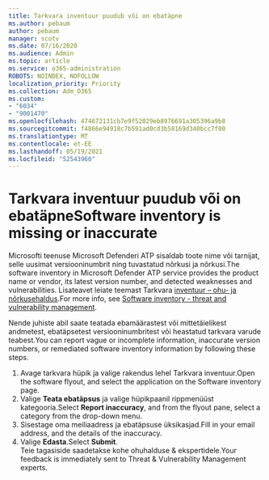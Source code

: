 ```yaml
---
title: Tarkvara inventuur puudub või on ebatäpne
ms.author: pebaum
author: pebaum
manager: scotv
ms.date: 07/16/2020
ms.audience: Admin
ms.topic: article
ms.service: o365-administration
ROBOTS: NOINDEX, NOFOLLOW
localization_priority: Priority
ms.collection: Adm_O365
ms.custom:
- "6034"
- "9001470"
ms.openlocfilehash: 474672131cb7e9f52029eb8976691a305396a9b8
ms.sourcegitcommit: f4866e94918c7b591ad0cd3b58169d340bcc7f00
ms.translationtype: MT
ms.contentlocale: et-EE
ms.lasthandoff: 05/19/2021
ms.locfileid: "52543960"
---
```

# <a name="software-inventory-is-missing-or-inaccurate"></a><span data-ttu-id="99b19-102">Tarkvara inventuur puudub või on ebatäpne</span><span class="sxs-lookup"><span data-stu-id="99b19-102">Software inventory is missing or inaccurate</span></span>

<span data-ttu-id="99b19-103">Microsofti teenuse Microsoft Defenderi ATP sisaldab toote nime või tarnijat, selle uusimat versiooninumbrit ning tuvastatud nõrkusi ja nõrkusi.</span><span class="sxs-lookup"><span data-stu-id="99b19-103">The software inventory in Microsoft Defender ATP service provides the product name or vendor, its latest version number, and detected weaknesses and vulnerabilities.</span></span> <span data-ttu-id="99b19-104">Lisateavet leiate teemast Tarkvara [inventuur – ohu- ja nõrkusehaldus](/windows/security/threat-protection/microsoft-defender-atp/tvm-software-inventory).</span><span class="sxs-lookup"><span data-stu-id="99b19-104">For more info, see [Software inventory - threat and vulnerability management](/windows/security/threat-protection/microsoft-defender-atp/tvm-software-inventory).</span></span>

<span data-ttu-id="99b19-105">Nende juhiste abil saate teatada ebamäärastest või mittetäielikest andmetest, ebatäpsetest versiooninumbritest või heastatud tarkvara varude teabest.</span><span class="sxs-lookup"><span data-stu-id="99b19-105">You can report vague or incomplete information, inaccurate version numbers, or remediated software inventory information by following these steps.</span></span>  

1. <span data-ttu-id="99b19-106">Avage tarkvara hüpik ja valige rakendus lehel Tarkvara inventuur.</span><span class="sxs-lookup"><span data-stu-id="99b19-106">Open the software flyout, and select the application on the Software inventory page.</span></span>
2. <span data-ttu-id="99b19-107">Valige **Teata ebatäpsus** ja valige hüpikpaanil rippmenüüst kategooria.</span><span class="sxs-lookup"><span data-stu-id="99b19-107">Select **Report inaccuracy**, and from the flyout pane, select a category from the drop-down menu.</span></span>
3. <span data-ttu-id="99b19-108">Sisestage oma meiliaadress ja ebatäpsuse üksikasjad.</span><span class="sxs-lookup"><span data-stu-id="99b19-108">Fill in your email address, and the details of the inaccuracy.</span></span>
4. <span data-ttu-id="99b19-109">Valige **Edasta**.</span><span class="sxs-lookup"><span data-stu-id="99b19-109">Select **Submit**.</span></span></br>
    <span data-ttu-id="99b19-110">Teie tagasiside saadetakse kohe ohuhalduse & ekspertidele.</span><span class="sxs-lookup"><span data-stu-id="99b19-110">Your feedback is immediately sent to Threat & Vulnerability Management experts.</span></span>